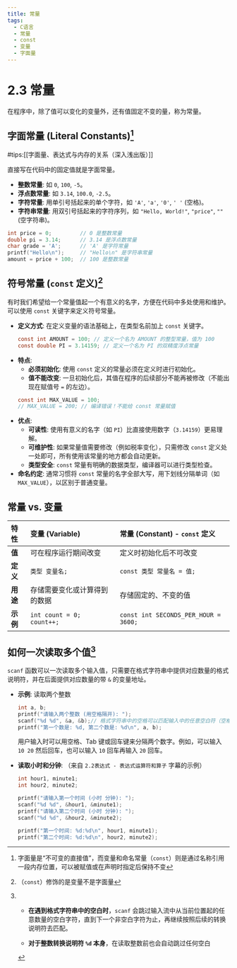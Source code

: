 ```yaml
---
title: 常量
tags:
  - C语言
  - 常量
  - const
  - 变量
  - 字面量
---
```


# 2.3 常量

在程序中，除了值可以变化的变量外，还有值固定不变的量，称为常量。

## 字面常量 (Literal Constants)[^1]

#tips:[[字面量、表达式与内存的关系（深入浅出版）]]

直接写在代码中的固定值就是字面常量。

-   **整数常量**: 如 `0`, `100`, `-5`。
-   **浮点数常量**: 如 `3.14`, `100.0`, `-2.5`。
-   **字符常量**: 用单引号括起来的单个字符，如 `'A'`, `'a'`, `'0'`, `' '` (空格)。
-   **字符串常量**: 用双引号括起来的字符序列，如 `"Hello, World!"`, `"price"`, `""` (空字符串)。

```c
int price = 0;         // 0 是整数常量
double pi = 3.14;      // 3.14 是浮点数常量
char grade = 'A';      // 'A' 是字符常量
printf("Hello\n");     // "Hello\n" 是字符串常量
amount = price + 100;  // 100 是整数常量
```

## 符号常量 (`const` 定义)[^2]

有时我们希望给一个常量值起一个有意义的名字，方便在代码中多处使用和维护。可以使用 `const` 关键字来定义符号常量。

-   **定义方式**: 在定义变量的语法基础上，在类型名前加上 `const` 关键字。
    ```c
    const int AMOUNT = 100; // 定义一个名为 AMOUNT 的整型常量，值为 100
    const double PI = 3.14159; // 定义一个名为 PI 的双精度浮点常量
    ```
-   **特点**:
    -   **必须初始化**: 使用 `const` 定义的常量必须在定义时进行初始化。
    -   **值不能改变**: 一旦初始化后，其值在程序的后续部分不能再被修改（不能出现在赋值号 `=` 的左边）。
    ```c
    const int MAX_VALUE = 100;
    // MAX_VALUE = 200; // 编译错误！不能给 const 常量赋值
    ```
-   **优点**:
    -   **可读性**: 使用有意义的名字（如 `PI`）比直接使用数字（`3.14159`）更易理解。
    -   **可维护性**: 如果常量值需要修改（例如税率变化），只需修改 `const` 定义处一处即可，所有使用该常量的地方都会自动更新。
    -   **类型安全**: `const` 常量有明确的数据类型，编译器可以进行类型检查。
-   **命名约定**: 通常习惯将 `const` 常量的名字全部大写，用下划线分隔单词（如 `MAX_VALUE`），以区别于普通变量。

## 常量 vs. 变量

| 特性     | 变量 (Variable)                     | 常量 (Constant) - `const` 定义 |
| :------- | :---------------------------------- | :--------------------------- |
| **值**   | 可在程序运行期间改变               | 定义时初始化后不可改变        |
| **定义** | `类型 变量名;`                     | `const 类型 常量名 = 值;`     |
| **用途** | 存储需要变化或计算得到的数据      | 存储固定的、不变的值          |
| **示例** | `int count = 0; count++;`         | `const int SECONDS_PER_HOUR = 3600;` |

## 如何一次读取多个值[^3]

`scanf` 函数可以一次读取多个输入值，只需要在格式字符串中提供对应数量的格式说明符，并在后面提供对应数量的带 `&` 的变量地址。

-   **示例**: 读取两个整数
    ```c
    int a, b;
    printf("请输入两个整数 (用空格隔开): ");
    scanf("%d %d", &a, &b);// 格式字符串中的空格可以匹配输入中的任意空白符（空格、Tab、换行）
    printf("第一个数是: %d, 第二个数是: %d\n", a, b);
    ```

	  用户输入时可以用空格、Tab 键或回车键来分隔两个数字。例如，可以输入 `10 20` 然后回车，也可以输入 `10` 回车再输入 `20` 回车。

-   **读取小时和分钟**: （来自 `2.2表达式 - 表达式运算符和算子` 字幕的示例）
    ```c
    int hour1, minute1;
    int hour2, minute2;

    printf("请输入第一个时间 (小时 分钟): ");
    scanf("%d %d", &hour1, &minute1);
    printf("请输入第二个时间 (小时 分钟): ");
    scanf("%d %d", &hour2, &minute2);

    printf("第一个时间: %d:%d\n", hour1, minute1);
    printf("第二个时间: %d:%d\n", hour2, minute2);
    ``` 

[^1]: 字面量是“不可变的直接值”，而变量和命名常量（`const`）则是通过名称引用一段内存位置，可以被赋值或在声明时指定后保持不变

[^2]: （`const`）修饰的是变量不是字面量

[^3]: - **在遇到格式字符串中的空白时**，`scanf` 会跳过输入流中从当前位置起的任意数量的空白字符，直到下一个非空白字符为止，再继续按照后续的转换说明符去匹配。
	    
	- **对于整数转换说明符 `%d` 本身**，在读取整数前也会自动跳过任何空白
